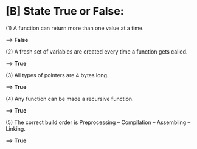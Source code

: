 # [B] State True or False:

(1) A function can return more than one value at a time.

==> **False**

(2) A fresh set of variables are created every time a function gets called.

==> **True**

(3) All types of pointers are 4 bytes long.

==> **True**

(4) Any function can be made a recursive function.

==> **True**

(5) The correct build order is Preprocessing – Compilation – Assembling – Linking.

==> **True**


